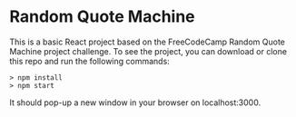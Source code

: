 # Random Quote Machine
This is a basic React project based on the FreeCodeCamp Random Quote Machine project challenge. To see the project, you can download or clone this repo and run the following commands:
```
> npm install
> npm start
```
It should pop-up a new window in your browser on localhost:3000.